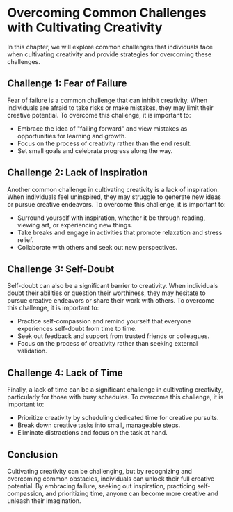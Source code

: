 Overcoming Common Challenges with Cultivating Creativity
===========================================================================================

In this chapter, we will explore common challenges that individuals face when cultivating creativity and provide strategies for overcoming these challenges.

Challenge 1: Fear of Failure
----------------------------

Fear of failure is a common challenge that can inhibit creativity. When individuals are afraid to take risks or make mistakes, they may limit their creative potential. To overcome this challenge, it is important to:

* Embrace the idea of "failing forward" and view mistakes as opportunities for learning and growth.
* Focus on the process of creativity rather than the end result.
* Set small goals and celebrate progress along the way.

Challenge 2: Lack of Inspiration
--------------------------------

Another common challenge in cultivating creativity is a lack of inspiration. When individuals feel uninspired, they may struggle to generate new ideas or pursue creative endeavors. To overcome this challenge, it is important to:

* Surround yourself with inspiration, whether it be through reading, viewing art, or experiencing new things.
* Take breaks and engage in activities that promote relaxation and stress relief.
* Collaborate with others and seek out new perspectives.

Challenge 3: Self-Doubt
-----------------------

Self-doubt can also be a significant barrier to creativity. When individuals doubt their abilities or question their worthiness, they may hesitate to pursue creative endeavors or share their work with others. To overcome this challenge, it is important to:

* Practice self-compassion and remind yourself that everyone experiences self-doubt from time to time.
* Seek out feedback and support from trusted friends or colleagues.
* Focus on the process of creativity rather than seeking external validation.

Challenge 4: Lack of Time
-------------------------

Finally, a lack of time can be a significant challenge in cultivating creativity, particularly for those with busy schedules. To overcome this challenge, it is important to:

* Prioritize creativity by scheduling dedicated time for creative pursuits.
* Break down creative tasks into small, manageable steps.
* Eliminate distractions and focus on the task at hand.

Conclusion
----------

Cultivating creativity can be challenging, but by recognizing and overcoming common obstacles, individuals can unlock their full creative potential. By embracing failure, seeking out inspiration, practicing self-compassion, and prioritizing time, anyone can become more creative and unleash their imagination.
